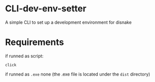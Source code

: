 # CLI-dev-env-setter

A simple CLI to set up a development environment for disnake

# Requirements
if runned as script:
```
click
```

if runned as `.exe` none (the .exe file is located under the `dist` directory)

